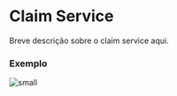 # Claim Service
Breve descrição sobre o claim service aqui.

### Exemplo

![small](http://localhost:8080/c4-model-doc/code/CMS1.png)

